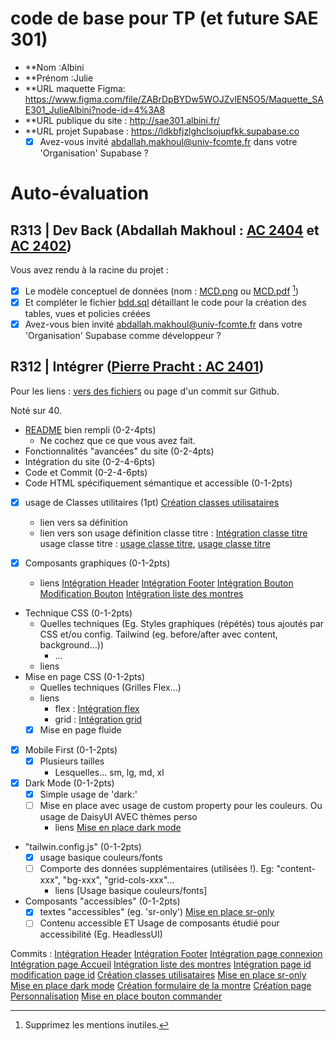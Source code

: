 # code de base pour TP (et future SAE 301)

- \*\*Nom :Albini
- \*\*Prénom :Julie
- \*\*URL maquette Figma: https://www.figma.com/file/ZABrDpBYDw5WOJZvlEN5O5/Maquette_SAE301_JulieAlbini?node-id=4%3A8
- \*\*URL publique du site : http://sae301.albini.fr/
- \*\*URL projet Supabase : https://ldkbfjzlghclsojupfkk.supabase.co
  - [x] Avez-vous invité abdallah.makhoul@univ-fcomte.fr dans votre 'Organisation' Supabase ?

# Auto-évaluation

## R313 | Dev Back (Abdallah Makhoul : [AC 2404](https://moodle.univ-fcomte.fr/mod/assign/view.php?id=612670) et [AC 2402](https://moodle.univ-fcomte.fr/mod/assign/view.php?id=612669))

Vous avez rendu à la racine du projet :

- [x] Le modèle conceptuel de données (nom : [MCD.png](/MCD.png) ou [MCD.pdf](/MCD.pdf) [^1])
- [x] Et compléter le fichier [bdd.sql](/bdd.sql) détaillant le code pour la création des tables, vues et policies créées
- [x] Avez-vous bien invité abdallah.makhoul@univ-fcomte.fr dans votre 'Organisation' Supabase comme développeur ?

## R312 | Intégrer ([Pierre Pracht : AC 2401](https://moodle.univ-fcomte.fr/mod/assign/view.php?id=612668))

Pour les liens :
[vers des fichiers](https://docs.github.com/en/repositories/managing-your-repositorys-settings-and-features/customizing-your-repository/about-readmes#relative-links-and-image-paths-in-readme-files) ou page d'un commit sur Github.

Noté sur 40.

- [README](/README.md) bien rempli (0-2-4pts)
  - Ne cochez que ce que vous avez fait.
- Fonctionnalités "avancées" du site (0-2-4pts)
- Intégration du site (0-2-4-6pts)
- Code et Commit (0-2-4-6pts)
- Code HTML spécifiquement sémantique et accessible (0-1-2pts)

- [x] usage de Classes utilitaires (1pt)
      [Création classes utilisataires](https://github.com/MMI-SAE-301/sae-301-2022-Albini-Julie/commit/d9ab8c310fe5dea2d471ccf62ee8cddd1e55f085)

  - lien vers sa définition
  - lien vers son usage
    définition classe titre : [Intégration classe titre](/src/index.css#l18)
    usage classe titre : [usage classe titre](/src//components//Footer.vue#l15), [usage classe titre](/src//components//Footer.vue#l3)

- [x] Composants graphiques (0-1-2pts)
  - liens
    [Intégration Header](https://github.com/MMI-SAE-301/sae-301-2022-Albini-Julie/commit/5204690ee7a40d9ca6159b5bd68a41010e33b2f0)
    [Intégration Footer](https://github.com/MMI-SAE-301/sae-301-2022-Albini-Julie/commit/5091510801319c27824583da8e8344f7811e6f38)
    [Intégration Bouton](https://github.com/MMI-SAE-301/sae-301-2022-Albini-Julie/commit/a909e1f0ef2286356b46be8a7524ae112a6c1893)
    [Modification Bouton](https://github.com/MMI-SAE-301/sae-301-2022-Albini-Julie/commit/d2a5836ed5d40c1d2c81eb565fcd9d4326ceadff)
    [Intégration liste des montres](https://github.com/MMI-SAE-301/sae-301-2022-Albini-Julie/commit/8bb59e594f190358874c9dd0ebf1dac9cb9a2f4d)
- Technique CSS (0-1-2pts)
  - Quelles techniques (Eg. Styles graphiques (répétés) tous ajoutés par CSS et/ou
    config. Tailwind (eg. before/after avec content, background...))
    - ...
  - liens
- Mise en page CSS (0-1-2pts)
  - Quelles techniques (Grilles Flex...)
  - liens
    - flex : [Intégration flex](/src//components//Header.vue#l2)
    - grid : [Intégration grid](./src//pages//Connexion.vue#l47)
  - [x] Mise en page fluide
- [x] Mobile First (0-1-2pts)
  - [x] Plusieurs tailles
    - Lesquelles... sm, lg, md, xl
- [x] Dark Mode (0-1-2pts)
  - [x] Simple usage de 'dark:'
  - [ ] Mise en place avec usage de custom property pour les couleurs. Ou usage de DaisyUI AVEC thèmes perso
    - liens
      [Mise en place dark mode](https://github.com/MMI-SAE-301/sae-301-2022-Albini-Julie/commit/14021e6909084272efcc7dd5c6ad2736b2369613)
- "tailwin.config.js" (0-1-2pts)
  - [x] usage basique couleurs/fonts
  - [ ] Comporte des données supplémentaires (utilisées !). Eg: "content-xxx", "bg-xxx", "grid-cols-xxx"...
    - liens
      [Usage basique couleurs/fonts]
- Composants "accessibles" (0-1-2pts)
  - [x] textes "accessibles" (eg. 'sr-only')
        [Mise en place sr-only](https://github.com/MMI-SAE-301/sae-301-2022-Albini-Julie/commit/694bf7712ea634adfd2216ce98c2ad4f4937d30c)
  - [ ] Contenu accessible ET Usage de composants étudié pour accessibilité (Eg. HeadlessUI)

[^1]: Supprimez les mentions inutiles.

Commits :
[Intégration Header](https://github.com/MMI-SAE-301/sae-301-2022-Albini-Julie/commit/5204690ee7a40d9ca6159b5bd68a41010e33b2f0)
[Intégration Footer](https://github.com/MMI-SAE-301/sae-301-2022-Albini-Julie/commit/5091510801319c27824583da8e8344f7811e6f38)
[Intégration page connexion](https://github.com/MMI-SAE-301/sae-301-2022-Albini-Julie/commit/3c3dcc53ae292a1e5999588c2310bebc7d71cdb2)
[Intégration page Accueil](https://github.com/MMI-SAE-301/sae-301-2022-Albini-Julie/commit/09877cb155202555b6d6b3d18c497733c47ba314)
[Intégration liste des montres](https://github.com/MMI-SAE-301/sae-301-2022-Albini-Julie/commit/8bb59e594f190358874c9dd0ebf1dac9cb9a2f4d)
[Intégration page id](https://github.com/MMI-SAE-301/sae-301-2022-Albini-Julie/commit/255ac78eff83267378f7f9da5ee3079b85104c38)
[modification page id](https://github.com/MMI-SAE-301/sae-301-2022-Albini-Julie/commit/cda2fd7e543bfc655bcd078b295b2e08ca335606)
[Création classes utilisataires](https://github.com/MMI-SAE-301/sae-301-2022-Albini-Julie/commit/d9ab8c310fe5dea2d471ccf62ee8cddd1e55f085)
[Mise en place sr-only](https://github.com/MMI-SAE-301/sae-301-2022-Albini-Julie/commit/694bf7712ea634adfd2216ce98c2ad4f4937d30c)
[Mise en place dark mode](https://github.com/MMI-SAE-301/sae-301-2022-Albini-Julie/commit/14021e6909084272efcc7dd5c6ad2736b2369613)
[Création formulaire de la montre](https://github.com/MMI-SAE-301/sae-301-2022-Albini-Julie/commit/bfcd483c7c37240e8d97669b24fcf0392b3f06a9)
[Création page Personnalisation](https://github.com/MMI-SAE-301/sae-301-2022-Albini-Julie/commit/471f5f0bdaac5b366101819ab59730fb45b5c320)
[Mise en place bouton commander](https://github.com/MMI-SAE-301/sae-301-2022-Albini-Julie/commit/073aa496afa405df91a544bfbde188991b8612da)
